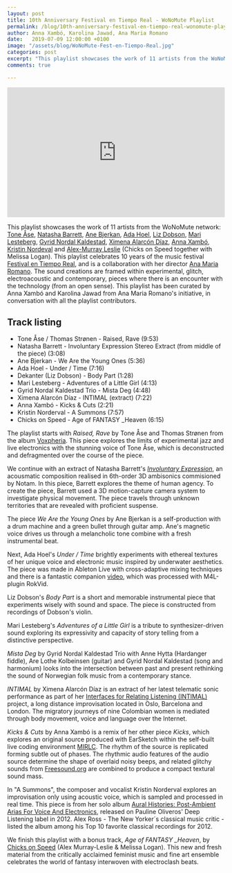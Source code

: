 ```yaml
---
layout: post
title: 10th Anniversary Festival en Tiempo Real - WoNoMute Playlist
permalink: /blog/10th-anniversary-festival-en-tiempo-real-wonomute-playlist/
author: Anna Xambó, Karolina Jawad, Ana Maria Romano
date:   2019-07-09 12:00:00 +0100
image: "/assets/blog/WoNoMute-Fest-en-Tiempo-Real.jpg"
categories: post
excerpt: "This playlist showcases the work of 11 artists from the WoNoMute network: Tone Åse, Natasha Barrett, Ane Bjerkan, Ada Hoel, Liz Dobson, Mari Lesteberg, Gyrid Nordal Kaldestad, Ximena Alarcón Díaz, Anna Xambó, Kristin Nordeval and Alex-Murray Leslie (Chicks on Speed together with Melissa Logan). This playlist celebrates 10 years of the music event Festival en Tiempo Real, and is a collaboration with her director Ana Maria Romano. The sound creations are framed within experimental, glitch, electroacoustic, electronic and contemporary, pieces where there is an encounter with technology (from an open sense). This playlist has been curated by Anna Xambó and Karolina Jawad from Ana Maria Romano's initiative, in collaboration with all the playlist contributors."
comments: true

---
```



<!-- <figure style="float:left;margin-right:15px;max-width:40%">
   <img src="/assets/blog/WoNoMute-Fest-en-Tiempo-Real.jpg"
      alt="WoNoMute + Fest en Tiempo Real 10 Años / 10 Years"/>
   <figcaption>WoNoMute + Fest en Tiempo Real 10 Años / 10 Years </figcaption>
</figure> -->

<iframe width="100%" height="300" scrolling="no" frameborder="no" allow="autoplay" src="https://w.soundcloud.com/player/?url=https%3A//api.soundcloud.com/playlists/818348265%3Fsecret_token%3Ds-6tpgC&color=%23ff5500&auto_play=false&hide_related=false&show_comments=true&show_user=true&show_reposts=false&show_teaser=true&visual=true"></iframe>

<br />

This playlist showcases the work of 11 artists from the WoNoMute network: [Tone Åse](http://wonomute.no/directory-of-wonomute/tone-aase/), [Natasha Barrett](http://wonomute.no/directory-of-wonomute/natasha-barrett/), [Ane Bjerkan](http://wonomute.no/directory-of-wonomute/ane-bjerkan/), [Ada Hoel](http://wonomute.no/directory-of-wonomute/ada-hoel/), [Liz Dobson](https://www.google.com/url?sa=t&rct=j&q=&esrc=s&source=web&cd=1&ved=2ahUKEwjQwMPK3qjjAhUL3xoKHeC3A7wQFjAAegQIAxAB&url=https%3A%2F%2Fdrlizdobson.com%2F&usg=AOvVaw3dNm7m0L7M-8t91_D2Sx8R), [Mari Lesteberg](http://wonomute.no/directory-of-wonomute/mari-lesteberg/), [Gyrid Nordal Kaldestad](http://wonomute.no/directory-of-wonomute/gyrid-nordal-kaldestad/), [Ximena Alarcón Díaz](http://wonomute.no/directory-of-wonomute/ximena-alarcon/), [Anna Xambó](http://wonomute.no/directory-of-wonomute/anna-xambo/), [Kristin Nordeval](http://wonomute.no/directory-of-wonomute/kristin-norderval/) and [Alex-Murray Leslie](http://wonomute.no/directory-of-wonomute/alex-murray-leslie/) (Chicks on Speed together with Melissa Logan). This playlist celebrates 10 years of the music festival [Festival en Tiempo Real](https://tiemporealyladob.wordpress.com/), and is a collaboration with her director [Ana Maria Romano](https://soundcloud.com/anamariaromano). The sound creations are framed within experimental, glitch, electroacoustic and contemporary, pieces where there is an encounter with the technology (from an open sense). This playlist has been curated by Anna Xambó and Karolina Jawad from Ana Maria Romano's initiative, in conversation with all the playlist contributors.

## Track listing

* Tone Åse / Thomas Strønen - Raised, Rave (9:53)
* Natasha Barrett - Involuntary Expression Stereo Extract (from middle of the piece) (3:08)
* Ane Bjerkan - We Are the Young Ones (5:36)
* Ada Hoel - Under / Time (7:16)
* Dekanter (Liz Dobson) - Body Part (1:28)
* Mari Lesteberg - Adventures of a Little Girl (4:13)
* Gyrid Nordal Kaldestad Trio - Mista Deg (4:48)
* Ximena Alarcón Díaz - INTIMAL (extract) (7:22)
* Anna Xambó - Kicks & Cuts (2:21)
* Kristin Norderval - A Summons (7:57)
* Chicks on Speed - Age of FANTASY \_Heaven (6:15)

The playlist starts with *Raised, Rave* by Tone Åse and Thomas Strønen from the album [Voxpheria](https://www.discogs.com/Tone-Åse-Thomas-Strønen-Voxpheria/release/3406112). This piece explores the limits of experimental jazz and live electronics with the stunning voice of Tone Åse, which is deconstructed and defragmented over the course of the piece.

We continue with an extract of Natasha Barrett's [*Involuntary Expression*](http://www.natashabarrett.org/Involuntary_Expression.html), an acousmatic composition realised in 6th-order 3D ambisonics commisioned by Notam. In this piece, Barrett explores the theme of human agency. To create the piece, Barrett used a 3D motion-capture camera system to investigate physical movement. The piece travels through unknown territories that are revealed with proficient suspense.

The piece *We Are the Young Ones* by Ane Bjerkan is a self-production with a drum machine and a green bullet through guitar amp. Ane's magnetic voice drives us through a melancholic tone combine with a fresh instrumental beat.

Next, Ada Hoel's *Under / Time* brightly experiments with ethereal textures of her unique voice and electronic music inspired by underwater aesthetics. The piece was made in Ableton Live with cross-adaptive mixing techniques and there is a fantastic companion [video](https://www.youtube.com/watch?v=IGWvbBqAlX8), which was processed with M4L-plugin RokVid.

Liz Dobson's *Body Part* is a short and memorable instrumental piece that experiments wisely with sound and space. The piece is constructed from recordings of Dobson's violin.

Mari Lesteberg's *Adventures of a Little Girl* is a tribute to synthesizer-driven sound exploring its expressivity and capacity of story telling from a distinctive perspective.

*Mista Deg* by Gyrid Nordal Kaldestad Trio with Anne Hytta (Hardanger fiddle), Are Lothe Kolbeinsen (guitar) and Gyrid Nordal Kaldestad (song and harmonium) looks into the intersection between past and present rethinking the sound of Norwegian folk music from a contemporary stance.

*INTIMAL* by Ximena Alarcón Díaz is an extract of her latest telematic sonic performance as part of her [Interfaces for Relating Listening (INTIMAL)](https://intimal.net/) project, a long distance improvisation located in Oslo, Barcelona and London. The migratory journeys of nine Colombian women is mediated through body movement, voice and language over the Internet.

*Kicks & Cuts* by Anna Xambó is a remix of her other piece *Kicks*, which explores an original source produced with EarSketch within the self-built live coding environment [MIRLC](https://github.com/axambo/MIRLC). The rhythm of the source is replicated forming subtle out of phases. The rhythmic audio features of the audio source determine the shape of overlaid noisy beeps, and related glitchy sounds from [Freesound.org](https://freesound.org) are combined to produce a compact textural sound mass.

In "A Summons", the composer and vocalist Kristin Norderval explores an improvisation only using acoustic voice, which is sampled and processed in real time. This piece is from her solo album [Aural Histories: Post-Ambient Arias For Voice And Electronics](https://www.discogs.com/Kristin-Norderval-Aural-Histories-Post-Ambient-Arias-For-Voice-And-Electronics/release/4568718), released on Pauline Oliveros' Deep Listening label in 2012.  Alex Ross - The New Yorker´s classical music critic - listed the album among his Top 10 favorite classical recordings for 2012.

We finish this playlist with a bonus track, *Age of FANTASY \_Heaven*, by [Chicks on Speed](http://chicksonspeed.com/) (Alex Murray-Leslie & Melissa Logan). This new and fresh material from the critically acclaimed feminist music and fine art ensemble celebrates the world of fantasy interwoven with electroclash beats.
